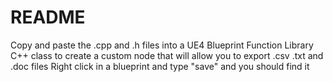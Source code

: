 # README
Copy and paste the .cpp and .h files into a UE4 Blueprint Function Library C++ class 
to create a custom node that will allow you to export .csv .txt and .doc files
Right click in a blueprint and type "save" and you should find it

